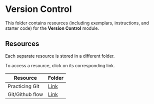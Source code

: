 # Version Control

This folder contains resources (including exemplars, instructions, and starter code) for the **Version Control** module.

## Resources

Each separate resource is stored in a different folder.

To access a resource, click on its corresponding link. 

| Resource | Folder |
| --- | --- |
| Practicing Git | [Link](./version-control-exercise) |
| Git/Github flow | [Link](./git_flow.md) |
